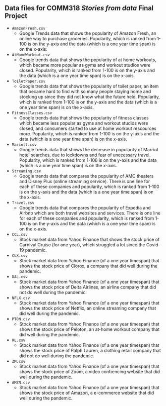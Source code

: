 ## Data files for COMM318 _Stories from data_ Final Project


* `AmazonFresh.csv`
    * Google Trends data that shows the popularity of Amazon Fresh, an online way to purchase groceries. Popularity, which is ranked from 1-100 is on the y-axis and the data (which is a one year time span) is on the x-axis. 
* `AtHomeWorkout.csv`
    * Google trends data that shows the popularity of at home workouts, which became more popular as gyms and workout studios were closed. Popularity, which is ranked from 1-100 is on the y-axis and the data (which is a one year time span) is on the x-axis. 
* `ToiletPaper.csv`
    * Google trends data that shows the popularity of toilet paper, an item that became hard to find with so many people staying home and stocking up since they did not know what the future held. Popularity, which is ranked from 1-100 is on the y-axis and the data (which is a one year time span) is on the x-axis. 
* `FitnessClasses.csv`
    * Google trends data that shows the popularity of fitness classes which became less popular as gyms and workout studios were closed, and consumers started to use at home workout rescources more. Popularity, which is ranked from 1-100 is on the y-axis and the data (which is a one year time span) is on the x-axis. 
* `Mariott.csv`
    * Google trends data that shows the decrease in popularity of Marriot hotel searches, due to lockdowns and fear of unecessary travel.  Popularity, which is ranked from 1-100 is on the y-axis and the data (which is a one year time span) is on the x-axis. 
* `Streaming.csv`
    * Google trends data that compares the popularity of AMC theaters and Disney Plus (online streaming service). There is one line for each of these companies and popularity, which is ranked from 1-100 is on the y-axis and the data (which is a one year time span) is on the x-axis.  
* `Travel.csv`
    * Google trends data that compares the popularity of Expedia and Airbnb which are both travel websites and services. There is one line for each of these companies and popularity, which is ranked from 1-100 is on the y-axis and the data (which is a one year time span) is on the x-axis.  
* `CCL.csv`
    * Stock market data from Yahoo Finance that shows the stock price of Carnival Cruise (for one year), which struggled a lot since the Covid-19 pandemic. 
* `CLX.csv`
    * Stock market data from Yahoo Finance (of a one year timespan) that shows the stock price of Clorox, a company that did well during the pandemic.  
* `DAL.csv`
    * Stock market data from Yahoo Finance (of a one year timespan) that shows the stock price of Delta Airlines, an airline company that did not do well during the pandemic. 
* `NFLX.csv`
    * Stock market data from Yahoo Finance (of a one year timespan) that shows the stock price of Netflix, an online streaming company that did well during the pandemic. 
* `PTON.csv`
    * Stock market data from Yahoo Finance (of a one year timespan) that shows the stock price of Peloton, an at-home workout company that did well during the pandemic. 
* `RL.csv`
    * Stock market data from Yahoo Finance (of a one year timespan) that shows the stock price of Ralph Lauren, a clothing retail company that did not do well during the pandemic. 
* `ZM.csv`
    * Stock market data from Yahoo Finance (of a one year timespan) that shows the stock price of Zoom, a video confrencing website that did well during the pandemic. 
* `AMZN.csv`
    * Stock market data from Yahoo Finance (of a one year timespan) that shows the stock price of Amazon, a e-commerce website that did well during the pandemic. 